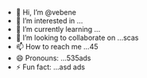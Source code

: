 - 👋 Hi, I’m @vebene
- 👀 I’m interested in ...
- 🌱 I’m currently learning ...
- 💞️ I’m looking to collaborate on ...scas
- 📫 How to reach me ...45
- 😄 Pronouns: ...535ads
- ⚡ Fun fact: ...asd
ads
<!---453dfs45
vebene/vebene is a ✨ special ✨ repository becausdfse its `RE54ADME.md` (this file) appears on your GitHub profile.
You can click the Preview link to take a look atsdf your changes.
--->
